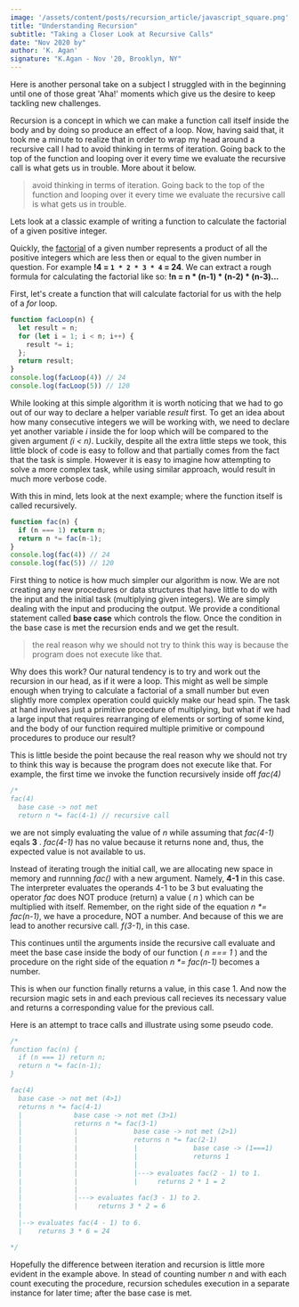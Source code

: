 ```yaml
---
image: '/assets/content/posts/recursion_article/javascript_square.png'
title: "Understanding Recursion"
subtitle: "Taking a Closer Look at Recursive Calls"
date: "Nov 2020 by"
author: 'K. Agan'
signature: "K.Agan - Nov '20, Brooklyn, NY"
---
```



Here is another personal take on a subject I struggled with in the beginning until one of those great 'Aha!' moments which give us the desire to keep tackling new challenges.

Recursion is a concept in which we can make a function call itself inside the body and by doing so produce an effect of a loop. Now, having said that, it took me a minute to realize that in order to wrap my head around a recursive call I had to avoid thinking in terms of iteration. Going back to the top of the function and looping over it every time we evaluate the recursive call is what gets us in trouble. More about it below.

> avoid thinking in terms of iteration. Going back to the top of the function and looping over it every time we evaluate the recursive call is what gets us in trouble.

Lets look at a classic example of writing a function to calculate the factorial of a given positive integer.

Quickly, the <a href="https://en.wikipedia.org/wiki/Factorial" target="blank">factorial</a> of a given number represents a product of all the positive integers which are less then or equal to the given number in question. For example **!4 = `1 * 2 * 3 * 4` = 24**. We can extract a rough formula for calculating the factorial like so: **!n = n * (n-1) * (n-2) * (n-3)...**

First, let's create a function that will calculate factorial for us with the help of a *for* loop.

```javascript
function facLoop(n) {
  let result = n;
  for (let i = 1; i < n; i++) {
    result *= i;
  };
  return result;
}
console.log(facLoop(4)) // 24
console.log(facLoop(5)) // 120
```
While looking at this simple algorithm it is worth noticing that we had to go out of our way to declare a helper variable *result* first. To get an idea about how many consecutive integers we will be working with, we need to declare yet another variable *i* inside the for loop which will be compared to the given argument *(i < n)*. Luckily, despite all the extra little steps we took, this little block of code is easy to follow and that partially comes from the fact that the task is simple. However it is easy to imagine how attempting to solve a more complex task, while using similar approach, would result in much more verbose code.

With this in mind, lets look at the next example; where the function itself is called recursively.
```javascript
function fac(n) {
  if (n === 1) return n;
  return n *= fac(n-1);
}
console.log(fac(4)) // 24
console.log(fac(5)) // 120
```
First thing to notice is how much simpler our algorithm is now. We are not creating any new procedures or data structures that have little to do with the input and the initial task (multiplying given integers). We are simply dealing with the input and producing the output. We provide a conditional statement called **base case** which controls the flow. Once the condition in the base case is met the recursion ends and we get the result. 

>the real reason why we should not try to think this way is because the program does not execute like that.

Why does this work? Our natural tendency is to try and work out the recursion in our head, as if it were a loop. This might as well be simple enough when trying to calculate a factorial of a small number but even slightly more complex operation could quickly make our head spin. The task at hand involves just a primitive procedure of multiplying, but what if we had a large input that requires rearranging of elements or sorting of some kind, and the body of our function required multiple primitive or compound procedures to produce our result? 

This is little beside the point because the real reason why we should not try to think this way is because the program does not execute like that. For example, the first time we invoke the function recursively inside off *fac(4)* 
```javascript
/*
fac(4)
  base case -> not met
  return n *= fac(4-1) // recursive call
```
we are not simply evaluating the value of *n* while assuming that *fac(4-1)* eqals **3** . *fac(4-1)* has no value because it returns none and, thus, the expected value is not available to us. 

Instead of iterating trough the initial call, we are allocating new space in memory and runnning *fac()* with a new argument. Namely, **4-1** in this case. The interpreter evaluates the operands 4-1 to be 3 but evaluating the operator *fac* does NOT produce (return) a value ( *n* ) which can be multiplied with itself. Remember, on the right side of the equation *n \*= fac(n-1)*, we have a procedure, NOT a number. And because of this we are lead to another recursive call. *f(3-1*), in this case.

This continues until the arguments inside the recursive call evaluate and meet the base case inside the body of our function ( *n === 1* ) and the procedure on the right side of the equation *n \*= fac(n-1)* becomes a number. 

This is when our function finally returns a value, in this case 1. And now the recursion magic sets in and each previous call recieves its necessary value and returns a corresponding value for the previous call.

Here is an attempt to trace calls and illustrate using some pseudo code.

```javascript
/*
function fac(n) {
  if (n === 1) return n;
  return n *= fac(n-1);
}

fac(4)
  base case -> not met (4>1)
  returns n *= fac(4-1) 
  |             base case -> not met (3>1)
  |             returns n *= fac(3-1)
  |             |              base case -> not met (2>1)
  |             |              returns n *= fac(2-1)
  |             |              |              base case -> (1===1)
  |             |              |              returns 1
  |             |              |
  |             |              |---> evaluates fac(2 - 1) to 1. 
  |             |              |     returns 2 * 1 = 2
  |             |
  |             |---> evaluates fac(3 - 1) to 2. 
  |             |     returns 3 * 2 = 6
  |             
  |--> evaluates fac(4 - 1) to 6. 
  |    returns 3 * 6 = 24

*/
```
Hopefully the difference between iteration and recursion is little more evident in the example above. In stead of counting number *n* and with each count executing the procedure, recursion schedules execution in a separate instance for later time; after the base case is met.


